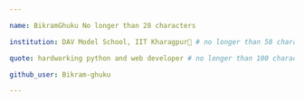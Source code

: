```yaml
---

name: BikramGhuku No longer than 28 characters

institution: DAV Model School, IIT Kharagpur🚩 # no longer than 58 characters

quote: hardworking python and web developer # no longer than 100 characters, avoid using quotes(") to guarantee the format remains the same.

github_user: Bikram-ghuku

---
```

